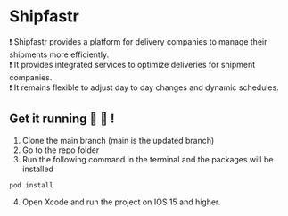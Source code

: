 # Shipfastr

:exclamation: Shipfastr provides a platform for delivery companies to manage their shipments more efficiently.  
:exclamation: It provides integrated services to optimize deliveries for shipment companies.   
:exclamation: It remains flexible to adjust day to day changes and dynamic schedules.  
## Get it running :dizzy: :dizzy: !
1. Clone the main branch (main is the updated branch)
2. Go to the repo folder
3. Run the following command in the terminal and the packages will be installed
```
pod install
```
4. Open Xcode and run the project on IOS 15 and higher.

##



